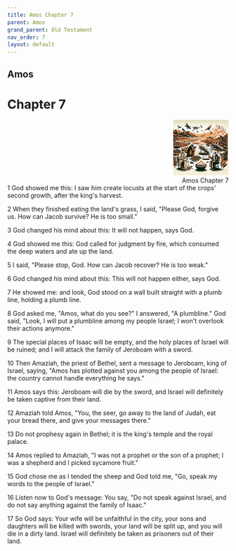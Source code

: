 ```yaml
---
title: Amos Chapter 7
parent: Amos
grand_parent: Old Testament
nav_order: 7
layout: default
---
```


## Amos

# Chapter 7

<div style="clear: both; text-align: right;">
    <img src="/assets/Image/Amos/500/7.jpg" alt="Amos Chapter 7" class="chapter-image" style="max-width: 25%; height: auto;"/>
    <figcaption style="font-size: 14px;">Amos Chapter 7</figcaption>
</div>
1 God showed me this: I saw him create locusts at the start of the crops' second growth, after the king's harvest.

2 When they finished eating the land's grass, I said, "Please God, forgive us. How can Jacob survive? He is too small."

3 God changed his mind about this: It will not happen, says God.

4 God showed me this: God called for judgment by fire, which consumed the deep waters and ate up the land.

5 I said, "Please stop, God. How can Jacob recover? He is too weak."

6 God changed his mind about this: This will not happen either, says God.

7 He showed me: and look, God stood on a wall built straight with a plumb line, holding a plumb line.

8 God asked me, "Amos, what do you see?" I answered, "A plumbline." God said, "Look, I will put a plumbline among my people Israel; I won't overlook their actions anymore."

9 The special places of Isaac will be empty, and the holy places of Israel will be ruined; and I will attack the family of Jeroboam with a sword.

10 Then Amaziah, the priest of Bethel, sent a message to Jeroboam, king of Israel, saying, "Amos has plotted against you among the people of Israel: the country cannot handle everything he says."

11 Amos says this: Jeroboam will die by the sword, and Israel will definitely be taken captive from their land.

12 Amaziah told Amos, "You, the seer, go away to the land of Judah, eat your bread there, and give your messages there."

13 Do not prophesy again in Bethel; it is the king's temple and the royal palace.

14 Amos replied to Amaziah, "I was not a prophet or the son of a prophet; I was a shepherd and I picked sycamore fruit."

15 God chose me as I tended the sheep and God told me, "Go, speak my words to the people of Israel."

16 Listen now to God's message: You say, "Do not speak against Israel, and do not say anything against the family of Isaac."

17 So God says: Your wife will be unfaithful in the city, your sons and daughters will be killed with swords, your land will be split up, and you will die in a dirty land. Israel will definitely be taken as prisoners out of their land.


